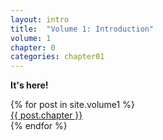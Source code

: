 ```yaml
---
layout: intro
title:  "Volume 1: Introduction"
volume: 1
chapter: 0
categories: chapter01
---
```


**It's here!**

<div class="showcase center">
  {% for post in site.volume1 %}
    <div class="showcase-item"><a href="{{ post.url }}">{{ post.chapter }}</a></div>
  {% endfor %}
</div>
